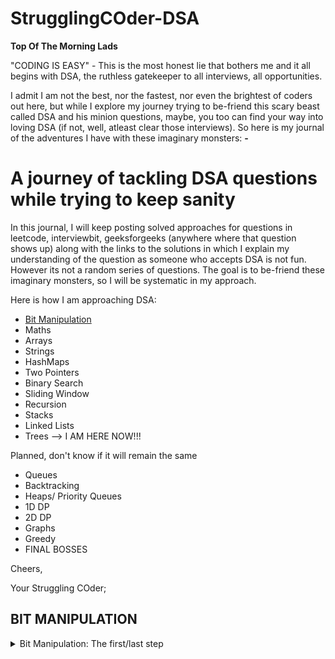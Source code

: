 # StrugglingCOder-DSA

**Top Of The Morning Lads**

"CODING IS EASY" - This is the most honest lie that bothers me and it all begins with DSA, the ruthless gatekeeper to all interviews, all opportunities. 

I admit I am not the best, nor the fastest, nor even the brightest of coders out here, but while I explore my journey trying to be-friend this scary beast called DSA and his minion questions, maybe, you too can find your way into loving DSA (if not, well, atleast clear those interviews). So here is my journal of the adventures I have with these imaginary monsters: **-**

# **A journey of tackling DSA questions while trying to keep sanity**
 
In this journal, I will keep posting solved approaches for questions in leetcode, interviewbit, geeksforgeeks (anywhere where that question shows up) along with the links to the solutions in which I explain my understanding of the question as someone who accepts DSA is not fun. However its not a random series of questions. The goal is to be-friend these imaginary monsters, so I will be systematic in my approach.

Here is how I am approaching DSA:
- [Bit Manipulation](#BIT-MANIPULATION)
- Maths
- Arrays
- Strings
- HashMaps
- Two Pointers
- Binary Search
- Sliding Window
- Recursion
- Stacks
- Linked Lists
- Trees      --> I AM HERE NOW!!!

Planned, don't know if it will remain the same
- Queues
- Backtracking
- Heaps/ Priority Queues
- 1D DP
- 2D DP
- Graphs
- Greedy
- FINAL BOSSES

Cheers,

Your Struggling COder;

## **BIT MANIPULATION**

<details>
 <summary>Bit Manipulation: The first/last step</summary>
 
Bit Manipulation surely isn't the first thing that comes to people's mind when they want to start there DSA journey (and I did agree to it till a long time), but I have come to realise if done first, it builds in a practice to code in the most optimized way in the long run. Since bit manipulation works closest to the machine, it speeds up the algorithms significantly faster.

In my experience bit manipulation has opened for me avenues in places where dumber me would have never thought to use it (binary search, powers of twos, masking, simple loops and much more). So, without any further ado, lets dig in what we need to learn in bit manipulation before we head to the questions (This is sort of classwork before doing homework, yeah poor example but its true).

1. Operators (AND, OR, XOR, NOT, Left Shift, Right Shift)
2. Decimal -> Binary
3. Binary -> Decimal
4. Addition/Subtraction on bits
5. Odd/Even numbers
6. Swap two numbers
7. Bit Masking
8. Find ith bit
9. Set ith bit
10. Clear ith bit
11. Find number of bits to convert number A to number B

These questions set us up for bit manipulation, with these questions we know mostly how to deal with bits (mostly cause some questions are designed to fail your logic). Now we can dive in the depths of our homework.
A sweet search in CHAT-GPT gives this roadmap for bit manipulation along with some practice questions (yeah, I rely on chat-gpt):

Roadmap to Learning Bit Manipulation:

1. Binary Basics
   - Conversion: Decimal to Binary
   - Understanding Bit Representation
   - LeetCode: [Total Set Bits](https://github.com/ElysianStorm/StrugglingCOder-DSA/blob/main/BitManipulation/RunningTotalSetBits.java)

2. Bitwise Operations
   - AND, OR, XOR, NOT
   - Application in Setting/Clearing Bits
   - LeetCode: [Single Number](https://github.com/ElysianStorm/StrugglingCOder-DSA/blob/main/BitManipulation/SingleNumber.java), [Single Number II](https://github.com/ElysianStorm/StrugglingCOder-DSA/blob/main/BitManipulation/SingleNumber2.java)

3. Shift Techniques
   - Left Shift (<<), Right Shift (>>)
   - Arithmetic Right Shift (>>>)
   - LeetCode: [Reverse Bits](https://github.com/ElysianStorm/StrugglingCOder-DSA/blob/main/BitManipulation/ReverseBitsOfNumber.java)

4. Tricks & Techniques
   - Even/Odd Check
   - Swapping Values without Temp Variables
   - LeetCode: [Hamming Weight](https://github.com/ElysianStorm/StrugglingCOder-DSA/blob/main/BitManipulation/HammingWeight.java), [Is Power of Two](https://github.com/ElysianStorm/StrugglingCOder-DSA/blob/main/BitManipulation/IsPowerOfTwo.java)

5. Language Integration
   - Implementing Bitwise Operations in Different Languages
   - Handling Bit Manipulation in Python, Java, etc.
   - LeetCode: [XOR in Subarray](https://github.com/ElysianStorm/StrugglingCOder-DSA/blob/main/BitManipulation/XorInSubArrays.java)

6. Algorithmic Applications
   - Optimizing Algorithms with Bit Manipulation
   - Bitwise XOR Properties
   - InterviewBit: [Min XOR Value](https://github.com/ElysianStorm/StrugglingCOder-DSA/blob/main/BitManipulation/MinXorValue.java)
</details>
